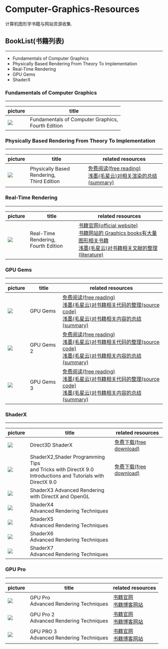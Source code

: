 # Computer-Graphics-Resources

计算机图形学书籍与网站资源收集.

## BookList(书籍列表)
***
- Fundamentals of Computer Graphics
- Physically Based Rendering From Theory To Implementation
- Real-Time Rendering
- GPU Gems
- ShaderX
### Fundamentals of Computer Graphics
***
|  picture   | title  |  
|  ----  | ----  |
| <Image src="Fundamentals of Computer Graphics(4)/Image/Image1.jpg">  | Fundamentals of    Computer Graphics,<br> Fourth Edition |  

### Physically Based Rendering From Theory To Implementation
***
|  picture   | title  |  related resources |
|  ----  | ----  | ----|
| <Image src="Physically Based Rendering(3)/Image/Image1.jpg">  | Physically Based Rendering, <br>Third Edition |  [免费阅读(free reading)](https://pbr-book.org/)  <br> [浅墨(毛星云)对相关渲染的总结(summary)](https://github.com/QianMo/PBR-White-Paper)|

### Real-Time Rendering
***
|  picture   | title  | related resources |
|  ----  | ----  | ----  |
|  <Image src="Real-Time Rendering(4)/Image/Image1.jpg">   | Real-Time Rendering,<br> Fourth Edition | [书籍官网(official website)](http://www.realtimerendering.com/) <br> [书籍网站的 Graphics books有大量图形相关书籍](http://www.realtimerendering.com/books.html) <br> [浅墨(毛星云)对书籍相关文献的整理(literature)](https://github.com/QianMo/Real-Time-Rendering-4th-Bibliography-Collection) |

### GPU Gems
***
|  picture   | title  |related resources |
|  ----  | ----  | ----  |
| <Image src="GPU Gems(1)/Image/Image1.jpg">   | GPU Gems | [免费阅读(free reading)](https://developer.nvidia.com/gpugems/gpugems/contributors) <br> [浅墨(毛星云)对书籍相关代码的整理(source code)](https://github.com/QianMo/GPU-Gems-Book-Source-Code) <br> [浅墨(毛星云)对书籍相关内容的总结(summary)](https://github.com/QianMo/Game-Programmer-Study-Notes)|
| <Image src="GPU Gems(2)/Image/Image1.jpg">  | GPU Gems 2 | [免费阅读(free reading)](https://developer.nvidia.com/gpugems/gpugems2/copyright) <br> [浅墨(毛星云)对书籍相关代码的整理(source code)](https://github.com/QianMo/GPU-Gems-Book-Source-Code) <br> [浅墨(毛星云)对书籍相关内容的总结(summary)](https://github.com/QianMo/Game-Programmer-Study-Notes)|
| <Image src="GPU Gems(3)/Image/Image1.jpg"> | GPU Gems 3 | [免费阅读(free reading)](https://developer.nvidia.com/gpugems/gpugems3/contributors) <br> [浅墨(毛星云)对书籍相关代码的整理(source code)](https://github.com/QianMo/GPU-Gems-Book-Source-Code) <br> [浅墨(毛星云)对书籍相关内容的总结(summary)](https://github.com/QianMo/Game-Programmer-Study-Notes) |

### ShaderX
***
|  picture   | title  |related resources |
|  ----  | ----  | ----  |
| <Image src="ShaderX(1)/Image/Image1.jpg"> |Direct3D ShaderX| [免费下载(free download)](http://www.realtimerendering.com/resources/shaderx/)|
| <Image src="ShaderX(2)/Image/Image1.jpg"> | ShaderX2,Shader Programming Tips<br> and Tricks with DirectX 9.0 <br> Introductions and Tutorials with DirectX 9.0 |  [免费下载(free download)](http://www.realtimerendering.com/resources/shaderx/)|
| <Image src="ShaderX(3)/Image/Image1.jpg">|ShaderX3 Advanced Rendering <br>with DirectX and OpenGL|
| <Image src="ShaderX(4)/Image/Image1.jpg">|ShaderX4 <br> Advanced Rendering Techniques|
| <Image src="ShaderX(5)/Image/Image1.jpg">|ShaderX5 <br> Advanced Rendering Techniques|
| <Image src="ShaderX(6)/Image/Image1.jpg">|ShaderX6 <br> Advanced Rendering Techniques|
| <Image src="ShaderX(7)/Image/Image1.jpg">|ShaderX7 <br> Advanced Rendering Techniques|

### GPU Pro
***


|  picture   | title  |related resources |
|  ----  | ----  | ----  |
| <Image src="GPU Pro(1)/Image/Image1.jpg">|GPU Pro <br> Advanced Rendering Techniques|[书籍官网](https://www.routledge.com/GPU-Pro-Advanced-Rendering-Techniques/Engel/p/book/9781568814728)<br> [书籍博客网站](https://gpupro.blogspot.com/)
| <Image src="GPU Pro(2)/Image/Image1.jpg">|GPU Pro 2  <br> Advanced Rendering Techniques| [书籍官网](https://www.routledge.com/GPU-Pro-2/Engel/p/book/9781568817187)<br>  [书籍博客网站](https://gpupro2.blogspot.com/) |
| <Image src="GPU Pro(3)/Image/Image1.jpg">|GPU PRO 3 <br> Advanced Rendering Techniques| [书籍官网](https://www.routledge.com/GPU-PRO-3-Advanced-Rendering-Techniques/Engel/p/book/9781439887820)<br> [书籍博客网站](https://gpupro3.blogspot.com/)|